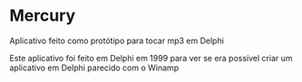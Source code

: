 # Mercury
Aplicativo feito como protótipo para tocar mp3 em Delphi

Este aplicativo foi feito em Delphi em 1999 para ver se era possível criar um aplicativo em Delphi parecido com o Winamp
